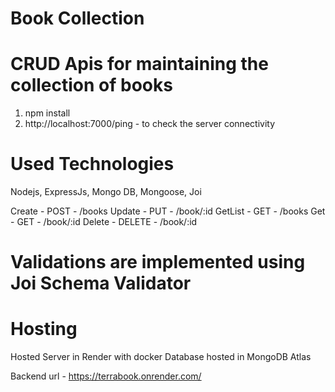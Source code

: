 # Book Collection
# CRUD Apis for maintaining the collection of books

1. npm install
2. http://localhost:7000/ping - to check the server connectivity

# Used Technologies
Nodejs, ExpressJs, Mongo DB, Mongoose, Joi

Create - POST - /books
Update - PUT - /book/:id
GetList - GET - /books
Get - GET - /book/:id
Delete - DELETE - /book/:id

# Validations are implemented using Joi Schema Validator

# Hosting
Hosted Server in Render with docker
Database hosted in MongoDB Atlas

Backend url - https://terrabook.onrender.com/
